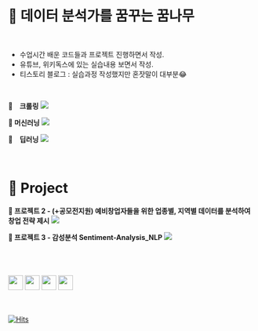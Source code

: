 
# **🌱 데이터 분석가를 꿈꾸는 꿈나무**
<br>

- 수업시간 배운 코드들과 프로젝트 진행하면서 작성.
- 유튜브, 위키독스에 있는 실습내용 보면서 작성.
- 티스토리 블로그 : 실습과정 작성했지만 혼잣말이 대부분😂
<br>

**💜　크롤링** <a href="https://github.com/leo-contigo/Python/tree/main/crawling" target="_blank"><img src="https://img.shields.io/badge/Github-black?style=flat-square&logo=Github&logoColor=white"/></a> 
<br>

**💙 머신러닝** <a href="https://github.com/leo-contigo/ML" target="_blank"><img src="https://img.shields.io/badge/Github-black?style=flat-square&logo=Github&logoColor=white"/></a> 
<br>

**💚　딥러닝** <a href="https://github.com/leo-contigo/DeepLearning" target="_blank"><img src="https://img.shields.io/badge/Github-black?style=flat-square&logo=Github&logoColor=white"/></a> 
<br>
<br>
<br>

# 📢 Project 
**📕 프로젝트 2 - (+공모전지원) 예비창업자들을 위한 업종별, 지역별 데이터를 분석하여 창업 전략 제시**
<a href="https://github.com/leo-contigo/Mini-ProJect-2" target="_blank"><img src="https://img.shields.io/badge/Github-black?style=flat-square&logo=Github&logoColor=white"/></a> 
<br>

**📘 프로젝트 3 - 감성분석 Sentiment-Analysis_NLP**
<a href="https://github.com/leo-contigo/Project_Sentiment-Analysis_NLP" target="_blank"><img src="https://img.shields.io/badge/Github-black?style=flat-square&logo=Github&logoColor=white"/></a> 
<br>
<br>
<br>
<br>
<br>
<img src="https://img.shields.io/badge/Python-1b303f?style=flat-square&logo=Python&logoColor=white" weight = 20, height = 30/></a> 
<img src="https://img.shields.io/badge/Numpy-4d77cf?style=flat-square&logo=Numpy&logoColor=white" weight = 20, height = 30/></a>
<img src="https://img.shields.io/badge/Pandas-130754?style=flat-square&logo=Pandas&logoColor=white" weight = 20, height = 30/></a>
<img src="https://img.shields.io/badge/tensorflow-ff8500?style=flat-square&logo=tensorflow&logoColor=white" weight = 20, height = 30/></a>
<br>
<br>
<br>

[![Hits](https://hits.seeyoufarm.com/api/count/incr/badge.svg?url=https%3A%2F%2Fgithub.com%2Fleo-contigo&count_bg=%2379C83D&title_bg=%23555555&icon=shell.svg&icon_color=%23E7E7E7&title=hits&edge_flat=false)](https://hits.seeyoufarm.com)




<!--  숨김 내용
## 💎 뚱구리의 소소한 취미


<a href="https://www.youtube.com/channel/UCZwO8ESX1ZS-rpY4nl97VDA" target="_blank"><img src="https://img.shields.io/badge/youtube-FF0000?style=flat-nanum&logo=youtube&logoColor=white"  weight = 20, height = 30/></a>
<a href="https://blog.naver.com/leo-contigo" target="_blank"><img src="https://img.shields.io/badge/blog-28e374?style=flat-nanum&logo=Naver&logoColor=white"  weight = 20, height = 30/></a>
<br>
<br>
<br>
<br>
<br>


[![Hits](https://hits.seeyoufarm.com/api/count/incr/badge.svg?url=https%3A%2F%2Fgithub.com%2Fleo-contigo&count_bg=%2379C83D&title_bg=%23555555&icon=shell.svg&icon_color=%23E7E7E7&title=hits&edge_flat=false)](https://hits.seeyoufarm.com)


--- 여기까지 사용 ↑

  ## 💎 뚱구리의 소소한 취미

- ✔소소한 기록 [<img width="3%" src="https://user-images.githubusercontent.com/113741801/190888324-2208f599-c903-4bac-a9cb-3c0826bc8dc4.png"/>](https://www.youtube.com/channel/UCZwO8ESX1ZS-rpY4nl97VDA)

- ✔즐거운 일상 [<img width="3%" src="https://user-images.githubusercontent.com/113741801/190888809-39cb6dcc-9f03-4332-8c98-4ca71ac5a514.png"/>](https://blog.naver.com/chicyunaa)

유튜브 링크 [![Youtube Badge](https://img.shields.io/badge/Youtube-ff0000?style=flat-square&logo=youtube&link=https://www.youtube.com/channel/UCZwO8ESX1ZS-rpY4nl97VDA)](https://www.youtube.com/channel/UCZwO8ESX1ZS-rpY4nl97VDA )

- 배지 사이트 : https://shields.io/
- 아이콘 : https://simpleicons.org/?q=you

-->
